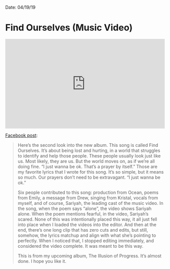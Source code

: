 
Date: 04/19/19

# Find Ourselves (Music Video)

<div style="width:100%;height:0px;position:relative;padding-bottom:56.250%;"><iframe src="https://streamable.com/s/a23t5/ycsfmn" frameborder="0" width="100%" height="100%" allowfullscreen style="width:100%;height:100%;position:absolute;left:0px;top:0px;overflow:hidden;"></iframe></div>

[Facebook post](https://www.facebook.com/502651204/posts/10155859654581205?s=502651204&v=i&sfns=mo):

> Here’s the second look into the new album. This song is called Find Ourselves. It’s about being lost and hurting, in a world that struggles to identify and help those people. These people usually look just like us. Most likely, they are us. But the world moves on, as if we’re all doing fine. “I just wanna be ok. That’s a prayer by itself.” Those are my favorite lyrics that I wrote for this song. It’s so simple, but it means so much. Our prayers don’t need to be extravagant. “I just wanna be ok.”
> 
> Six people contributed to this song: production from Ocean, poems from Emily, a message from Drew, singing from Kristal, vocals from myself, and of course, Sariyah, the leading cast of the music video. In the song, when the poem says “alone”, the video shows Sariyah alone. When the poem mentions fearful, in the video, Sariyah’s scared. None of this was intentionally placed this way, it all just fell into place when I loaded the videos into the editor. And then at the end, there’s one long clip that has zero cuts and edits, but still, somehow, the lyrics matchup and align with what she’s pointing to perfectly. When I noticed that, I stopped editing immediately, and considered the video complete. It was meant to be this way. 
> 
> This is from my upcoming album, The Illusion of Progress. It’s almost done. I hope you like it.

